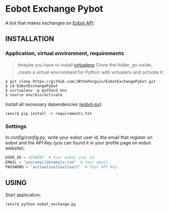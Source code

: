 # Eobot Exchange Pybot
A bot that makes exchanges on [Eobot API](https://www.eobot.com/developers).
## INSTALLATION
### Application, virtual environment, requirements
> :exclamation:maybe you have to install [virtualenv](https://virtualenv.pypa.io/en/stable/)
Clone the folder, go inside, create a virtual environment for Python with virtualenv and activate it:
```shell
$ git clone https://github.com/JBthePenguin/EobotExchangePybot.git
$ cd EobotExchangePybot
$ virtualenv -p python3 env
$ source env/bin/activate
```
Install all necessary dependencies ([eobot-py](https://github.com/rickdenhaan/eobot-py)):
``` shell
(env)$ pip install -r requirements.txt
```
### Settings
In *config/config.py*, write your eobot user id, the email that register on eobot and the API Key (you can found it in your profile page on eobot website):
``` python
USER_ID = 1234567  # Your eobot user id
EMAIL = "youremail@example.com"  # Your email
PASSWORD = "aa11aa11aa11aa11aa11"  # Your API Key
```
## USING
Start application:
```shell
(env)$ python eobot_exchange.py
```
